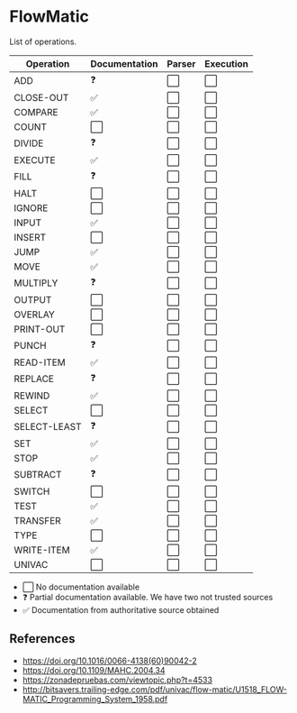 # FlowMatic

List of operations.

| Operation | Documentation | Parser | Execution | 
| --------- | ------ | ------ | ------ |
| ADD       | :question:            |  :white_large_square: | :white_large_square: |
| CLOSE-OUT | :white_check_mark:    |  :white_large_square: | :white_large_square: |
| COMPARE   | :white_check_mark:    |  :white_large_square: | :white_large_square: |
| COUNT     | :white_large_square:  |  :white_large_square: | :white_large_square: |
| DIVIDE    | :question:            |  :white_large_square: | :white_large_square: |
| EXECUTE   | :white_check_mark:    |  :white_large_square: | :white_large_square: |
| FILL      | :question:            |  :white_large_square: | :white_large_square: |
| HALT      | :white_large_square:  |  :white_large_square: | :white_large_square: |
| IGNORE    | :white_large_square:  |  :white_large_square: | :white_large_square: |
| INPUT     | :white_check_mark:    |  :white_large_square: | :white_large_square: |
| INSERT    | :white_large_square:  |  :white_large_square: | :white_large_square: |
| JUMP      | :white_check_mark: |  :white_large_square: | :white_large_square: |
| MOVE      | :white_check_mark: |  :white_large_square: | :white_large_square: |
| MULTIPLY  | :question:            |  :white_large_square: | :white_large_square: |
| OUTPUT    | :white_large_square: |  :white_large_square: | :white_large_square: |
| OVERLAY   | :white_large_square: |  :white_large_square: | :white_large_square: |
| PRINT-OUT | :white_large_square: |  :white_large_square: | :white_large_square: |
| PUNCH     | :question:            |  :white_large_square: | :white_large_square: |
| READ-ITEM | :white_check_mark: |  :white_large_square: | :white_large_square: |
| REPLACE   | :question: |  :white_large_square: | :white_large_square: |
| REWIND    | :white_check_mark: |  :white_large_square: | :white_large_square: |
| SELECT    | :white_large_square: |  :white_large_square: | :white_large_square: |
| SELECT-LEAST | :question:         |  :white_large_square: | :white_large_square: |
| SET      | :white_check_mark: |  :white_large_square: | :white_large_square: |
| STOP      | :white_check_mark: |  :white_large_square: | :white_large_square: |
| SUBTRACT  | :question: |  :white_large_square: | :white_large_square: |
| SWITCH    | :white_large_square: |  :white_large_square: | :white_large_square: |
| TEST      | :white_check_mark: |  :white_large_square: | :white_large_square: |
| TRANSFER  | :white_check_mark: |  :white_large_square: | :white_large_square: |
| TYPE      | :white_large_square: |  :white_large_square: | :white_large_square: |
| WRITE-ITEM| :white_check_mark: |  :white_large_square: | :white_large_square: |
| UNIVAC    | :white_large_square: |  :white_large_square: | :white_large_square: |

- :white_large_square: No documentation available
- :question: Partial documentation available. We have two not trusted sources
- :white_check_mark: Documentation from authoritative source obtained

## References

- https://doi.org/10.1016/0066-4138(60)90042-2
- https://doi.org/10.1109/MAHC.2004.34
- https://zonadepruebas.com/viewtopic.php?t=4533
- http://bitsavers.trailing-edge.com/pdf/univac/flow-matic/U1518_FLOW-MATIC_Programming_System_1958.pdf